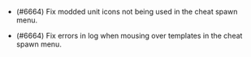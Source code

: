 - (#6664) Fix modded unit icons not being used in the cheat spawn menu.

- (#6664) Fix errors in log when mousing over templates in the cheat spawn menu.
